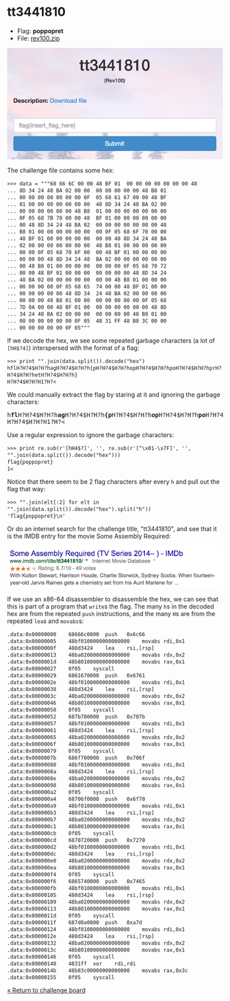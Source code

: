 tt3441810
=========

* Flag: **poppopret**
* File: [rev100.zip](data/rev100.zip "rev100.zip")

![tt3441810](data/tt3441810.png "tt3441810 challenge introduction")

The challenge file contains some hex:

```
>>> data = """68 66 6C 00 00 48 BF 01  00 00 00 00 00 00 00 48
... 8D 34 24 48 BA 02 00 00  00 00 00 00 00 48 B8 01
... 00 00 00 00 00 00 00 0F  05 68 61 67 00 00 48 BF
... 01 00 00 00 00 00 00 00  48 8D 34 24 48 BA 02 00
... 00 00 00 00 00 00 48 B8  01 00 00 00 00 00 00 00
... 0F 05 68 7B 70 00 00 48  BF 01 00 00 00 00 00 00
... 00 48 8D 34 24 48 BA 02  00 00 00 00 00 00 00 48
... B8 01 00 00 00 00 00 00  00 0F 05 68 6F 70 00 00
... 48 BF 01 00 00 00 00 00  00 00 48 8D 34 24 48 BA
... 02 00 00 00 00 00 00 00  48 B8 01 00 00 00 00 00
... 00 00 0F 05 68 70 6F 00  00 48 BF 01 00 00 00 00
... 00 00 00 48 8D 34 24 48  BA 02 00 00 00 00 00 00
... 00 48 B8 01 00 00 00 00  00 00 00 0F 05 68 70 72
... 00 00 48 BF 01 00 00 00  00 00 00 00 48 8D 34 24
... 48 BA 02 00 00 00 00 00  00 00 48 B8 01 00 00 00
... 00 00 00 00 0F 05 68 65  74 00 00 48 BF 01 00 00
... 00 00 00 00 00 48 8D 34  24 48 BA 02 00 00 00 00
... 00 00 00 48 B8 01 00 00  00 00 00 00 00 0F 05 68
... 7D 0A 00 00 48 BF 01 00  00 00 00 00 00 00 48 8D
... 34 24 48 BA 02 00 00 00  00 00 00 00 48 B8 01 00
... 00 00 00 00 00 00 0F 05  48 31 FF 48 B8 3C 00 00
... 00 00 00 00 00 0F 05"""
```

If we decode the hex, we see some repeated garbage characters (a lot
of `[hH$?4]`) interspersed with the format of a flag:

```
>>> print "".join(data.split()).decode("hex")
hflH?H?4$H?H?hagH?H?4$H?H?h{pH?H?4$H?H?hopH?H?4$H?H?hpoH?H?4$H?H?hprH?H?4$H?H?hetH?H?4$H?H?h}
H?H?4$H?H?H1?H?<
```

We could manually extract the flag by staring at it and ignoring the garbage characters:

<pre>
h<b>fl</b>H?H?4$H?H?h<b>ag</b>H?H?4$H?H?h<b>{p</b>H?H?4$H?H?h<b>op</b>H?H?4$H?H?h<b>po</b>H?H?4$H?H?h<b>pr</b>H?H?4$H?H?h<b>et</b>H?H?4$H?H?h<b>}</b>
H?H?4$H?H?H1?H?&lt;
</pre>

Use a regular expression to ignore the garbage characters:

```
>>> print re.sub(r'[hH4$?]', '', re.sub(r'[^\x01-\x7F]', '', "".join(data.split()).decode("hex")))
flag{poppopret}
1<
```

Notice that there seem to be 2 flag characters after every `h` and
pull out the flag that way:

```
>>> "".join(elt[:2] for elt in "".join(data.split()).decode("hex").split("h"))
'flag{poppopret}\n'
```

Or do an internet search for the challenge title, "tt3441810", and see
that it is the IMDB entry for the movie Some Assembly Required:

![IMDB entry](data/some_assembly_required.png "IMDB entry")

If we use an x86-64 disassembler to disassemble the hex, we can see
that this is part of a program that `write`s the flag. The many `h`s
in the decoded hex are from the repeated `push` instructions, and the
many `H`s are from the repeated `lea`s and `movabs`s:

```
.data:0x00000000	68666c0000	push   0x6c66
.data:0x00000005	48bf0100000000000000	movabs rdi,0x1
.data:0x0000000f	488d3424	lea    rsi,[rsp]
.data:0x00000013	48ba0200000000000000	movabs rdx,0x2
.data:0x0000001d	48b80100000000000000	movabs rax,0x1
.data:0x00000027	0f05	syscall
.data:0x00000029	6861670000	push   0x6761
.data:0x0000002e	48bf0100000000000000	movabs rdi,0x1
.data:0x00000038	488d3424	lea    rsi,[rsp]
.data:0x0000003c	48ba0200000000000000	movabs rdx,0x2
.data:0x00000046	48b80100000000000000	movabs rax,0x1
.data:0x00000050	0f05	syscall
.data:0x00000052	687b700000	push   0x707b
.data:0x00000057	48bf0100000000000000	movabs rdi,0x1
.data:0x00000061	488d3424	lea    rsi,[rsp]
.data:0x00000065	48ba0200000000000000	movabs rdx,0x2
.data:0x0000006f	48b80100000000000000	movabs rax,0x1
.data:0x00000079	0f05	syscall
.data:0x0000007b	686f700000	push   0x706f
.data:0x00000080	48bf0100000000000000	movabs rdi,0x1
.data:0x0000008a	488d3424	lea    rsi,[rsp]
.data:0x0000008e	48ba0200000000000000	movabs rdx,0x2
.data:0x00000098	48b80100000000000000	movabs rax,0x1
.data:0x000000a2	0f05	syscall
.data:0x000000a4	68706f0000	push   0x6f70
.data:0x000000a9	48bf0100000000000000	movabs rdi,0x1
.data:0x000000b3	488d3424	lea    rsi,[rsp]
.data:0x000000b7	48ba0200000000000000	movabs rdx,0x2
.data:0x000000c1	48b80100000000000000	movabs rax,0x1
.data:0x000000cb	0f05	syscall
.data:0x000000cd	6870720000	push   0x7270
.data:0x000000d2	48bf0100000000000000	movabs rdi,0x1
.data:0x000000dc	488d3424	lea    rsi,[rsp]
.data:0x000000e0	48ba0200000000000000	movabs rdx,0x2
.data:0x000000ea	48b80100000000000000	movabs rax,0x1
.data:0x000000f4	0f05	syscall
.data:0x000000f6	6865740000	push   0x7465
.data:0x000000fb	48bf0100000000000000	movabs rdi,0x1
.data:0x00000105	488d3424	lea    rsi,[rsp]
.data:0x00000109	48ba0200000000000000	movabs rdx,0x2
.data:0x00000113	48b80100000000000000	movabs rax,0x1
.data:0x0000011d	0f05	syscall
.data:0x0000011f	687d0a0000	push   0xa7d
.data:0x00000124	48bf0100000000000000	movabs rdi,0x1
.data:0x0000012e	488d3424	lea    rsi,[rsp]
.data:0x00000132	48ba0200000000000000	movabs rdx,0x2
.data:0x0000013c	48b80100000000000000	movabs rax,0x1
.data:0x00000146	0f05	syscall
.data:0x00000148	4831ff	xor    rdi,rdi
.data:0x0000014b	48b83c00000000000000	movabs rax,0x3c
.data:0x00000155	0f05	syscall
```

[« Return to challenge board](../README.md "Return to challenge board")
